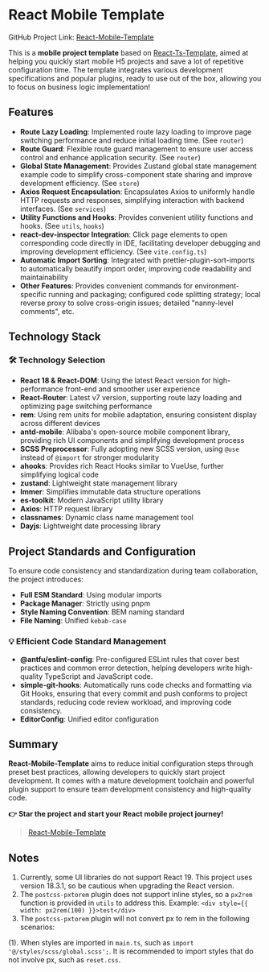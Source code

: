 # React Mobile Template

GitHub Project Link: [React-Mobile-Template](https://github.com/huangmingfu/react-mobile-template)

This is a **mobile project template** based on [React-Ts-Template](https://github.com/huangmingfu/react-ts-template), aimed at helping you quickly start mobile H5 projects and save a lot of repetitive configuration time. The template integrates various development specifications and popular plugins, ready to use out of the box, allowing you to focus on business logic implementation!

## Features

- **Route Lazy Loading**: Implemented route lazy loading to improve page switching performance and reduce initial loading time. (See `router`)
- **Route Guard**: Flexible route guard management to ensure user access control and enhance application security. (See `router`)
- **Global State Management**: Provides Zustand global state management example code to simplify cross-component state sharing and improve development efficiency. (See `store`)
- **Axios Request Encapsulation**: Encapsulates Axios to uniformly handle HTTP requests and responses, simplifying interaction with backend interfaces. (See `services`)
- **Utility Functions and Hooks**: Provides convenient utility functions and hooks. (See `utils`, `hooks`)
- **react-dev-inspector Integration**: Click page elements to open corresponding code directly in IDE, facilitating developer debugging and improving development efficiency. (See `vite.config.ts`)
- **Automatic Import Sorting**: Integrated with prettier-plugin-sort-imports to automatically beautify import order, improving code readability and maintainability
- **Other Features**: Provides convenient commands for environment-specific running and packaging; configured code splitting strategy; local reverse proxy to solve cross-origin issues; detailed "nanny-level comments", etc.

## Technology Stack

### 🛠 Technology Selection

- **React 18 & React-DOM**: Using the latest React version for high-performance front-end and smoother user experience
- **React-Router**: Latest v7 version, supporting route lazy loading and optimizing page switching performance
- **rem**: Using rem units for mobile adaptation, ensuring consistent display across different devices
- **antd-mobile**: Alibaba's open-source mobile component library, providing rich UI components and simplifying development process
- **SCSS Preprocessor**: Fully adopting new SCSS version, using `@use` instead of `@import` for stronger modularity
- **ahooks**: Provides rich React Hooks similar to VueUse, further simplifying logical code
- **zustand**: Lightweight state management library
- **Immer**: Simplifies immutable data structure operations
- **es-toolkit**: Modern JavaScript utility library
- **Axios**: HTTP request library
- **classnames**: Dynamic class name management tool
- **Dayjs**: Lightweight date processing library

## Project Standards and Configuration

To ensure code consistency and standardization during team collaboration, the project introduces:

- **Full ESM Standard**: Using modular imports
- **Package Manager**: Strictly using pnpm
- **Style Naming Convention**: BEM naming standard
- **File Naming**: Unified `kebab-case`

### 💡 Efficient Code Standard Management

- **@antfu/eslint-config**: Pre-configured ESLint rules that cover best practices and common error detection, helping developers write high-quality TypeScript and JavaScript code.
- **simple-git-hooks**: Automatically runs code checks and formatting via Git Hooks, ensuring that every commit and push conforms to project standards, reducing code review workload, and improving code consistency.
- **EditorConfig**: Unified editor configuration

## Summary

**React-Mobile-Template** aims to reduce initial configuration steps through preset best practices, allowing developers to quickly start project development. It comes with a mature development toolchain and powerful plugin support to ensure team development consistency and high-quality code.

**👉 Star the project and start your React mobile project journey!**

> [React-Mobile-Template](https://github.com/huangmingfu/react-mobile-template)

## Notes

1. Currently, some UI libraries do not support React 19. This project uses version 18.3.1, so be cautious when upgrading the React version.
2. The `postcss-pxtorem` plugin does not support inline styles, so a `px2rem` function is provided in `utils` to address this. Example: `<div style={{ width: px2rem(100) }}>test</div>`
3. The `postcss-pxtorem` plugin will not convert px to rem in the following scenarios:

(1). When styles are imported in `main.ts`, such as `import '@/styles/scss/global.scss';`. It is recommended to import styles that do not involve px, such as `reset.css`.
